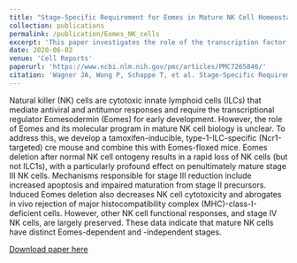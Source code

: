 ```yaml
---
title: "Stage-Specific Requirement for Eomes in Mature NK Cell Homeostasis and Cytotoxicity"
collection: publications
permalink: /publication/Eomes_NK_cells
excerpt: 'This paper investigates the role of the transcription factor Eomes in the regulation of mature NK cell homeostasis and cytotoxicity. it finds that inducible deletion of Eomes in mature Ncr1+ cells impairs NK cell maturation from Stage II to Stage III and partially abrogates cytotoxic responsiveness.'
date: 2020-06-02
venue: 'Cell Reports'
paperurl: 'https://www.ncbi.nlm.nih.gov/pmc/articles/PMC7265846/'
citation: 'Wagner JA, Wong P, Schappe T, et al. Stage-Specific Requirement for Eomes in Mature NK Cell Homeostasis and Cytotoxicity. Cell Rep. 2020;31(9):107720. doi:10.1016/j.celrep.2020.107720'
---
```

Natural killer (NK) cells are cytotoxic innate lymphoid cells (ILCs) that mediate antiviral and antitumor responses and require the transcriptional regulator Eomesodermin (Eomes) for early development. However, the role of Eomes and its molecular program in mature NK cell biology is unclear. To address this, we develop a tamoxifen-inducible, type-1-ILC-specific (Ncr1-targeted) cre mouse and combine this with Eomes-floxed mice. Eomes deletion after normal NK cell ontogeny results in a rapid loss of NK cells (but not ILC1s), with a particularly profound effect on penultimately mature stage III NK cells. Mechanisms responsible for stage III reduction include increased apoptosis and impaired maturation from stage II precursors. Induced Eomes deletion also decreases NK cell cytotoxicity and abrogates in vivo rejection of major histocompatibility complex (MHC)-class-I-deficient cells. However, other NK cell functional responses, and stage IV NK cells, are largely preserved. These data indicate that mature NK cells have distinct Eomes-dependent and -independent stages.

[Download paper here](http://mjanelee.github.io/files/Eomes_NK_cell.pdf)
